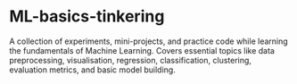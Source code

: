 # ML-basics-tinkering
A collection of experiments, mini-projects, and practice code while learning the fundamentals of Machine Learning. Covers essential topics like data preprocessing, visualisation, regression, classification, clustering, evaluation metrics, and basic model building.
